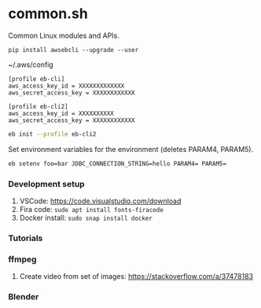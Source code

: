 # common.sh
Common Linux modules and APIs.

```shell
pip install awsebcli --upgrade --user
```
~/.aws/config
```shell
[profile eb-cli]
aws_access_key_id = XXXXXXXXXXXXX
aws_secret_access_key = XXXXXXXXXXXX

[profile eb-cli2]
aws_access_key_id = XXXXXXXXXX
aws_secret_access_key = XXXXXXXXXXXX
```
```bash
eb init --profile eb-cli2
```
Set environment variables for the environment (deletes PARAM4, PARAM5).
```bash
eb setenv foo=bar JDBC_CONNECTION_STRING=hello PARAM4= PARAM5=
```

### Development setup

1) VSCode: https://code.visualstudio.com/download
2) Fira code: `sudo apt install fonts-firacode`
3) Docker install: `sudo snap install docker`

### Tutorials

### ffmpeg

1) Create video from set of images: https://stackoverflow.com/a/37478183

### Blender

